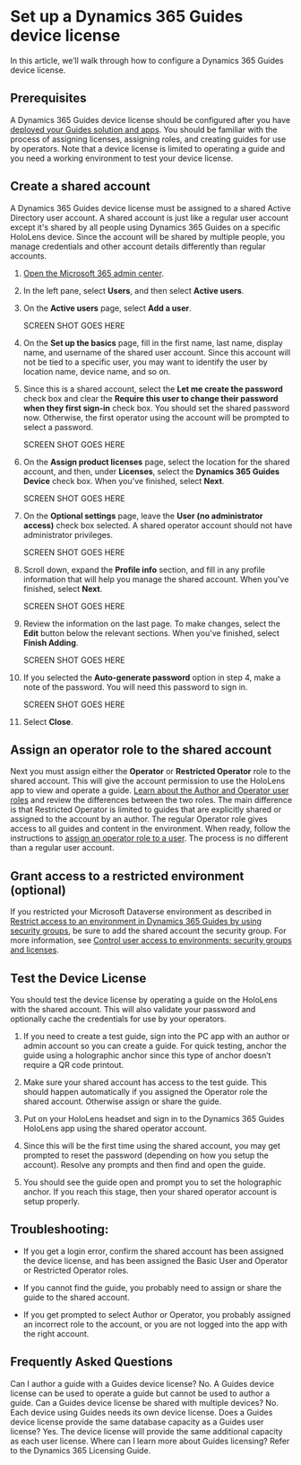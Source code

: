 # Set up a Dynamics 365 Guides device license

In this article, we’ll walk through how to configure a Dynamics 365 Guides device license.

## Prerequisites

A Dynamics 365 Guides device license should be configured after you have [deployed your Guides solution and apps](setup.md). You should be familiar with the process of assigning licenses, 
assigning roles, and creating guides for use by operators. Note that a device license is limited to operating a guide and you need a working environment to test 
your device license.

## Create a shared account

A Dynamics 365 Guides device license must be assigned to a shared Active Directory user account. A shared account is just like a regular user account except it's shared by all 
people using Dynamics 365 Guides on a specific HoloLens device. Since the account will be shared by multiple people, you manage credentials and other account details differently than regular accounts.

1. [Open the Microsoft 365 admin center](https://admin.microsoft.com/AdminPortal/Home).

2. In the left pane, select **Users**, and then select **Active users**.

3. On the **Active users** page, select **Add a user**.
 
   SCREEN SHOT GOES HERE
   
4. On the **Set up the basics** page, fill in the first name, last name, display name, and username of the shared user account. Since this account will not be tied to a specific user, you may want to identify the user by location name, device name, and so on.

5. Since this is a shared account, select the **Let me create the password** check box and clear the **Require this user to change their password when they first sign-in** check box. You should set the shared password now. Otherwise, the first operator using the account will be prompted to select a password.

    SCREEN SHOT GOES HERE
 
6. On the **Assign product licenses** page, select the location for the shared account, and then, under **Licenses**, select the **Dynamics 365 Guides Device** check box. When you've finished, select **Next**.

    SCREEN SHOT GOES HERE
 
7. On the **Optional settings** page, leave the **User (no administrator access)** check box selected. A shared operator account should not have administrator privileges.

    SCREEN SHOT GOES HERE
 
8. Scroll down, expand the **Profile info** section, and fill in any profile information that will help you manage the shared account. When you've finished, select **Next**.

    SCREEN SHOT GOES HERE
 
9. Review the information on the last page. To make changes, select the **Edit** button below the relevant sections. When you've finished, select **Finish Adding**.

    SCREEN SHOT GOES HERE
 
10.	If you selected the **Auto-generate password** option in step 4, make a note of the password. You will need this password to sign in.

    SCREEN SHOT GOES HERE
 
11. Select **Close**.

## Assign an operator role to the shared account

Next you must assign either the **Operator** or **Restricted Operator** role to the shared account. This will give the account permission to use the HoloLens app to view and 
operate a guide. [Learn about the Author and Operator user roles](admin-role-types.md) and review the differences between the two roles. The main difference is that Restricted Operator is limited to guides that are explicitly shared or assigned to the account by an author. The regular Operator role gives access to all guides and content in the environment. When ready, follow the instructions to [assign an operator role to a user](assign-role.md#assign-roles-to-a-user). The process is no different than a regular user account.

## Grant access to a restricted environment (optional)

If you restricted your Microsoft Dataverse environment as described in [Restrict access to an environment in Dynamics 365 Guides by using security groups](admin-security.md), be sure to add the shared account the security group. For more information, see [Control user access to environments: security groups and licenses](https://docs.microsoft.com/power-platform/admin/control-user-access).

## Test the Device License

You should test the device license by operating a guide on the HoloLens with the shared account. This will also validate your password and optionally cache the credentials for 
use by your operators.

1. If you need to create a test guide, sign into the PC app with an author or admin account so you can create a guide. For quick testing, anchor the guide using a 
holographic anchor since this type of anchor doesn’t require a QR code printout.

2. Make sure your shared account has access to the test guide. This should happen automatically if you assigned the Operator role the shared account. Otherwise assign or 
share the guide.

3. Put on your HoloLens headset and sign in to the Dynamics 365 Guides HoloLens app using the shared operator account.

4. Since this will be the first time using the shared account, you may get prompted to reset the password (depending on how you setup the account). Resolve any prompts and 
then find and open the guide.

5. You should see the guide open and prompt you to set the holographic anchor. If you reach this stage, then your shared operator account is setup properly.

## Troubleshooting:

- If you get a login error, confirm the shared account has been assigned the device license, and has been assigned the Basic User and Operator or Restricted Operator roles. 

- If you cannot find the guide, you probably need to assign or share the guide to the shared account.

- If you get prompted to select Author or Operator, you probably assigned an incorrect role to the account, or you are not logged into the app with the right account.

## Frequently Asked Questions

Can I author a guide with a Guides device license?
No. A Guides device license can be used to operate a guide but cannot be used to author a guide.
Can a Guides device license be shared with multiple devices?
No. Each device using Guides needs its own device license.
Does a Guides device license provide the same database capacity as a Guides user license?
Yes. The device license will provide the same additional capacity as each user license. 
Where can I learn more about Guides licensing?
Refer to the Dynamics 365 Licensing Guide.
